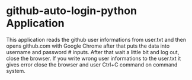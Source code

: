 # github-auto-login-python Application

This application reads the github user informations from user.txt and then
opens github.com with Google Chrome after that puts the data into username and password # inputs.
After that wait a little bit and log out, close the browser.
If you write wrong user informations to the user.txt it gives error close the browser and user Ctrl+C command on command system.

